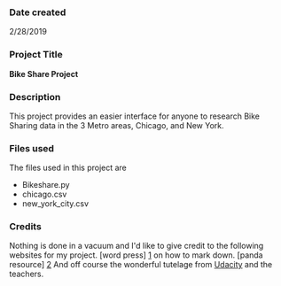 ### Date created
2/28/2019

### Project Title
**Bike Share Project**

### Description
This project provides an easier interface for anyone to research Bike Sharing data in the 3 Metro areas, Chicago, and New York.

### Files used
The files used in this project are

*    Bikeshare.py
*    chicago.csv
*    new_york_city.csv


### Credits

Nothing is done in a vacuum and I'd like to give credit to the following websites for my project. [word press] [1] on how to mark down. [panda resource] [2] And off course the wonderful tutelage from [Udacity][3] and the teachers.

[1]: https://en.support.wordpress.com/markdown-quick-reference/
[2]: https://pandas.pydata.org/pandas-docs/stable/
[3]: https://classroom.udacity.com/nanodegrees/
